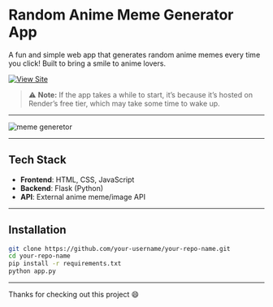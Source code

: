 # Random Anime Meme Generator App

A fun and simple web app that generates random anime memes every time you click! Built to bring a smile to anime lovers.

[![View Site](https://img.shields.io/badge/View%20Site-Click%20Here-blue?style=for-the-badge)](https://random-anime-meme-app.onrender.com)

> ⚠️ **Note:** If the app takes a while to start, it’s because it’s hosted on Render’s free tier, which may take some time to wake up.

---

![meme generetor](https://github.com/user-attachments/assets/b5242550-839d-4b14-8830-8202c60e902f)

---

## Tech Stack

- **Frontend**: HTML, CSS, JavaScript
- **Backend**: Flask (Python)
- **API**: External anime meme/image API

---

## Installation

```bash
git clone https://github.com/your-username/your-repo-name.git
cd your-repo-name
pip install -r requirements.txt
python app.py
```

---

Thanks for checking out this project 😄
